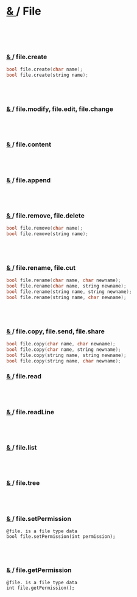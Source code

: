 # [ & ](#) / File

<br>
<br>
<br>

### [ & ](#) / file.create

```c
bool file.create(char name);
bool file.create(string name);
```

<br>
<br>

### [ & ](#) / file.modify, file.edit, file.change

<br>
<br>

### [ & ](#) / file.content

<br>
<br>

### [ & ](#) / file.append

<br>
<br>

### [ & ](#) / file.remove, file.delete

```c
bool file.remove(char name);
bool file.remove(string name);
```

<br>
<br>

### [ & ](#) / file.rename, file.cut

```c
bool file.rename(char name, char newname);
bool file.rename(char name, string newname);
bool file.rename(string name, string newname);
bool file.rename(string name, char newname);
```

<br>
<br>

### [ & ](#) / file.copy, file.send, file.share

```c
bool file.copy(char name, char newname);
bool file.copy(char name, string newname);
bool file.copy(string name, string newname);
bool file.copy(string name, char newname);
```

### [ & ](#) /  file.read

<br>
<br>

### [ & ](#) / file.readLine

<br>
<br>

### [ & ](#) / file.list

<br>
<br>

### [ & ](#) / file.tree

<br>
<br>

### [ & ](#) / file.setPermission

```
@file. is a file type data
bool file.setPermission(int permission);
```

<br>
<br>

### [ & ](#) / file.getPermission

```
@file. is a file type data
int file.getPermission();
```

<br>
<br>
